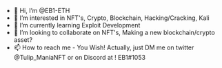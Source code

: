 - 👋 Hi, I’m @EB1-ETH
- 👀 I’m interested in NFT's, Crypto, Blockchain, Hacking/Cracking, Kali
- 🌱 I’m currently learning Exploit Development
- 💞️ I’m looking to collaborate on NFT's, Making a new blockchain/crypto asset?
- 📫 How to reach me - You Wish! Actually, just DM me on twitter @Tulip_ManiaNFT or on Discord at ! EB1#1053

<!---
EB1-ETH/EB1-ETH is a ✨ special ✨ repository because its `README.md` (this file) appears on your GitHub profile.
You can click the Preview link to take a look at your changes.
--->

